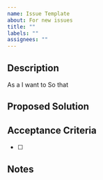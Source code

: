 ```yaml
---
name: Issue Template
about: For new issues
title: ""
labels: ""
assignees: ""
---
```


## Description

As a
I want to
So that

<!-- Further description if needed. -->

## Proposed Solution

<!-- Document your proposed solution here (e.g. flowcharts, schemas, links to Figma etc). -->

## Acceptance Criteria

- [ ]

## Notes
